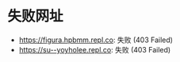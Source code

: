 # 失败网址
- https://figura.hpbmm.repl.co: 失败 (403
Failed)
- https://su--yoyholee.repl.co: 失败 (403
Failed)
